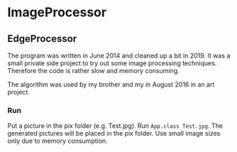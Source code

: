 # ImageProcessor

## EdgeProcessor

The program was written in June 2014 and cleaned up a bit in 2019. It was a small private side project to try out some image processing techniques. Therefore the code is rather slow and memory consuming.

The algorithm was used by my brother and my in August 2016 in an art project.


### Run
Put a picture in the pix folder (e.g. Test.jpg). Run ``App.class Test.jpg``.
The generated pictures will be placed in the pix folder.
Use small image sizes only due to memory consumption.